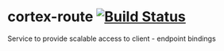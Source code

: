 # cortex-route [![Build Status](https://travis-ci.com/cortex-core/cortex-route.svg?branch=master)](https://travis-ci.com/cortex-core/cortex-route)
Service to provide scalable access to client - endpoint bindings
